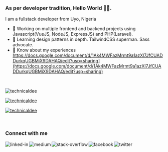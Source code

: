 ### As per developer tradition, Hello World 👋🏾.
I am a fullstack developer from Uyo, Nigeria
- 🔭 Working on multiple frontend and backend projects using Javascript(VueJS, NodeJS, ExpressJS) and PHP(Laravel).
- 🌱 Learning design patterns in depth. TailwindCSS superman. Sass advocate.
- 📄 Know about my experiences https://docs.google.com/document/d/1Ak4MWFazMrmt9a1azXl7JfCUADDurkqUGBMiX9DAHAQ/edit?usp=sharing](https://docs.google.com/document/d/1Ak4MWFazMrmt9a1azXl7JfCUADDurkqUGBMiX9DAHAQ/edit?usp=sharing)
<br>

<p align="left"> <img src="https://komarev.com/ghpvc/?username=technicaldee&label=Profile%20views&color=ffdd10&style=flat" alt="technicaldee" /> </p>

<p align="left"> <a href="https://github.com/ryo-ma/github-profile-trophy"><img src="https://github-profile-trophy.vercel.app/?username=technicaldee" alt="technicaldee" /></a> </p>

<p align="left"> <a href="https://twitter.com/technicaldee" target="blank"><img src="https://img.shields.io/twitter/follow/technicaldee?logo=twitter&style=for-the-badge" alt="technicaldee" /></a> </p>

<br>
<h3> Connect with me </h3>
<a href="https://www.linkedin.com/in/TechnicalDee"><img align="left" alt="linked-in" src="https://img.shields.io/badge/linkedin-%230077B5.svg?&style=for-the-badge&logo=linkedin&logoColor=white" /></a>
<a href="https://medium.com/@realedidiong"><img align="left" alt="medium" src="https://img.shields.io/badge/medium-%2312100E.svg?&style=for-the-badge&logo=medium&logoColor=white" /></a>
<a href="https://stackoverflow.com/users/10618710/edidiong-udoh"><img align="left" alt="stack-overflow" src="https://img.shields.io/badge/stack%20overflow-FE7A16?logo=stack-overflow&logoColor=white&style=for-the-badge" /></a>
<a href="https://www.facebook.com/iamedidiong/"><img align="left" alt="facebook" src="https://img.shields.io/badge/facebook-%231877F2.svg?&style=for-the-badge&logo=facebook&logoColor=white" /></a>
<a href="https://twitter.com/TechnicalDee"><img align="left" alt="twitter" src="https://img.shields.io/badge/twitter-%231DA1F2.svg?&style=for-the-badge&logo=twitter&logoColor=white" /></a>
<br>
<br>
